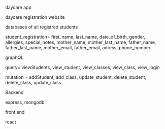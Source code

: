 daycare app

daycare registration website

databases of all registred students

student_registration= first_name, last_name, date_of_birth, gender, allergies, special_notes, mother_name, mother_last_name, father_name, father_last_name, mother_email, father_email, adress, phone_number

graphQL

query= viewStudents, view_student, view_classes, view_class, view_login

mutation = addStudent, add_class, update_student, delete_student, delete_class, update_class

Backend

express, mongodb

front end

react

